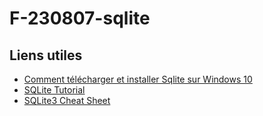 # F-230807-sqlite

## Liens utiles
- [Comment télécharger et installer Sqlite sur Windows 10](https://youtu.be/mM-bI9cRkWk?si=oX1mi3IjS8AiyU-6)
- [SQLite Tutorial](https://www.tutorialspoint.com/sqlite/index.htm)
- [SQLite3 Cheat Sheet](https://vhernando.github.io/sqlite3-cheat-sheet)